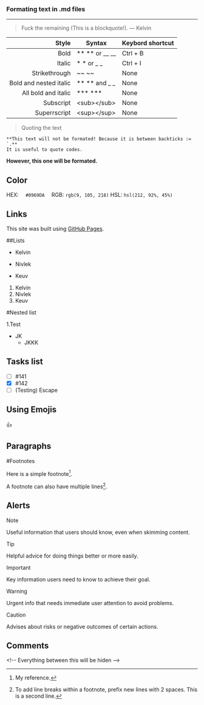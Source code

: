 ### Formating text in .md files

---
> Fuck the remaining (This is a blockquote!).
— Kelvin


|         Style        |     Syntax     |Keybord shortcut|
|---------------------:|----------------|----------------|
|         Bold         | ** ** or __ __ |    Ctrl + B    |
|        Italic        |   * * or _ _   |    Ctrl + I    |
|     Strikethrough    |      ~~ ~~     |      None      |
|Bold and nested italic| ** ** and _ _  |      None      |
| All bold and italic  |    *** ***     |      None      |
|      Subscript       |\<sub\>\</sub\> |      None      |
|     Superrscript     |\<sup\>\</sup\> |      None      |

> Quoting the text

```
**This text will not be formated! Because it is between backticks := `.**
It is useful to quote codes.
```
**However, this one will be formated.**

## Color

HEX: `   #0969DA   `
RGB: `rgb(9, 105, 218)`
HSL: `hsl(212, 92%, 45%)`

## Links

This site was built using [GitHub Pages](https://pages.github.com/).

##Lists

- Kelvin
* Nivlek
+ Keuv

1. Kelvin
2. Nivlek
3. Keuv

#Nested list

1.Test
 - JK
   - JKKK

## Tasks list

- [ ] #141
- [x] #142
- [ ] \(Testing) Escape

## Using Emojis

:+1:

## Paragraphs

#Footnotes

Here is a simple footnote[^1].

A footnote can also have multiple lines[^2].

[^1]: My reference.
[^2]: To add line breaks within a footnote, prefix new lines with 2 spaces.
  This is a second line.

## Alerts

> [!NOTE]
> Useful information that users should know, even when skimming content.

> [!TIP]
> Helpful advice for doing things better or more easily.

> [!IMPORTANT]
> Key information users need to know to achieve their goal.

> [!WARNING]
> Urgent info that needs immediate user attention to avoid problems.

> [!CAUTION]
> Advises about risks or negative outcomes of certain actions.

## Comments

\<!-- Everything between this will be hiden --\>
